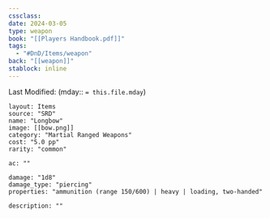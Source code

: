 ```yaml
---
cssclass: 
date: 2024-03-05
type: weapon
book: "[[Players Handbook.pdf]]"
tags:
  - "#DnD/Items/weapon"
back: "[[weapon]]"
stablock: inline
---
```

Last Modified: (mday:: `= this.file.mday`)


```statblock
layout: Items
source: "SRD"
name: "Longbow"
image: [[bow.png]]
category: "Martial Ranged Weapons"
cost: "5.0 pp"
rarity: "common"

ac: ""

damage: "1d8"
damage_type: "piercing"
properties: "ammunition (range 150/600) | heavy | loading, two-handed"

description: ""
```